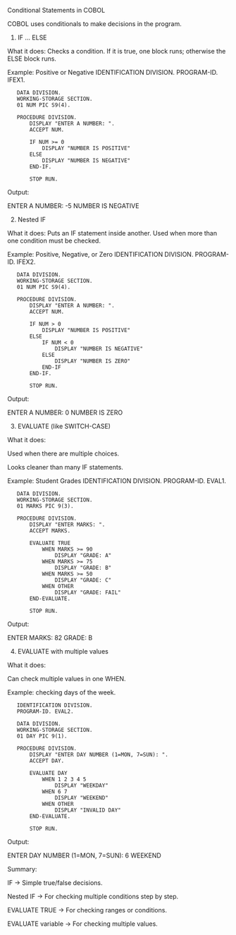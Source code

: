 Conditional Statements in COBOL

COBOL uses conditionals to make decisions in the program.

1. IF … ELSE

What it does:
Checks a condition. If it is true, one block runs; otherwise the ELSE block runs.

Example: Positive or Negative
       IDENTIFICATION DIVISION.
       PROGRAM-ID. IFEX1.

       DATA DIVISION.
       WORKING-STORAGE SECTION.
       01 NUM PIC S9(4).

       PROCEDURE DIVISION.
           DISPLAY "ENTER A NUMBER: ".
           ACCEPT NUM.

           IF NUM >= 0
               DISPLAY "NUMBER IS POSITIVE"
           ELSE
               DISPLAY "NUMBER IS NEGATIVE"
           END-IF.

           STOP RUN.


Output:

ENTER A NUMBER:
-5
NUMBER IS NEGATIVE

2. Nested IF

What it does:
Puts an IF statement inside another. Used when more than one condition must be checked.

Example: Positive, Negative, or Zero
       IDENTIFICATION DIVISION.
       PROGRAM-ID. IFEX2.

       DATA DIVISION.
       WORKING-STORAGE SECTION.
       01 NUM PIC S9(4).

       PROCEDURE DIVISION.
           DISPLAY "ENTER A NUMBER: ".
           ACCEPT NUM.

           IF NUM > 0
               DISPLAY "NUMBER IS POSITIVE"
           ELSE
               IF NUM < 0
                   DISPLAY "NUMBER IS NEGATIVE"
               ELSE
                   DISPLAY "NUMBER IS ZERO"
               END-IF
           END-IF.

           STOP RUN.


Output:

ENTER A NUMBER:
0
NUMBER IS ZERO

3. EVALUATE (like SWITCH-CASE)

What it does:

Used when there are multiple choices.

Looks cleaner than many IF statements.

Example: Student Grades
       IDENTIFICATION DIVISION.
       PROGRAM-ID. EVAL1.

       DATA DIVISION.
       WORKING-STORAGE SECTION.
       01 MARKS PIC 9(3).

       PROCEDURE DIVISION.
           DISPLAY "ENTER MARKS: ".
           ACCEPT MARKS.

           EVALUATE TRUE
               WHEN MARKS >= 90
                   DISPLAY "GRADE: A"
               WHEN MARKS >= 75
                   DISPLAY "GRADE: B"
               WHEN MARKS >= 50
                   DISPLAY "GRADE: C"
               WHEN OTHER
                   DISPLAY "GRADE: FAIL"
           END-EVALUATE.

           STOP RUN.

Output:

ENTER MARKS:
82
GRADE: B

4. EVALUATE with multiple values

What it does:

Can check multiple values in one WHEN.

Example: checking days of the week.

       IDENTIFICATION DIVISION.
       PROGRAM-ID. EVAL2.

       DATA DIVISION.
       WORKING-STORAGE SECTION.
       01 DAY PIC 9(1).

       PROCEDURE DIVISION.
           DISPLAY "ENTER DAY NUMBER (1=MON, 7=SUN): ".
           ACCEPT DAY.

           EVALUATE DAY
               WHEN 1 2 3 4 5
                   DISPLAY "WEEKDAY"
               WHEN 6 7
                   DISPLAY "WEEKEND"
               WHEN OTHER
                   DISPLAY "INVALID DAY"
           END-EVALUATE.

           STOP RUN.


Output:

ENTER DAY NUMBER (1=MON, 7=SUN):
6
WEEKEND

 Summary:

IF → Simple true/false decisions.

Nested IF → For checking multiple conditions step by step.

EVALUATE TRUE → For checking ranges or conditions.

EVALUATE variable → For checking multiple values.

